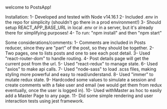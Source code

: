 welcome to PostsApp!

Installation:
1- Developed and tested with Node v14.16.1
2- Included .env in the repo for simplicity (shouldn't go there in a prod environment!)
3- Should setup REACT_APP_BASE_URL in local .env or in a server, but it's already there for simplifying purposes!
4- To run: "npm install" and then "npm start"

Some considerations/comments:
1- Comments are included in Posts reducer, since they are "part" of the post, so they should be together.
2- Two pages, one to lists posts and one to see each post detail.
3- Used "react-router-dom" to handle routing.
4- Post details page will get the current post from the url.
5- Used "react-redux" to manage state.
6- Used "axios" to make api calls.
7- Used "node-sass" to load .scss files, making styling more powerful and easy to read/understand.
8- Used "immer" to mutate redux state.
9- Hardcoded some values to simulate a session and create comments with a fake user and email (we would get them from redux eventually, once the user is logged in).
10- Used withMaster as hoc to easily add a Master Page to any page.
11- Did some simple rendering and user interaction tests using jest framework.
